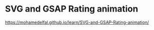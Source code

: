 # SVG and GSAP Rating animation

https://mohamedelfal.github.io/learn/SVG-and-GSAP-Rating-animation/
